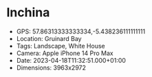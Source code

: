 # Inchina

- GPS: 57.86313333333334,-5.438236111111111
- Location: Gruinard Bay
- Tags: Landscape, White House
- Camera: Apple iPhone 14 Pro Max
- Date: 2023-04-18T11:32:51.000+01:00
- Dimensions: 3963x2972
